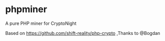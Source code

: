 # phpminer
A pure PHP miner for CryptoNight


Based on https://github.com/shift-reality/php-crypto ,Thanks to @Bogdan
